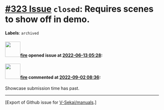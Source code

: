 # [\#323 Issue](https://github.com/V-Sekai/manuals/issues/323) `closed`: Requires scenes to show off in demo.
**Labels**: `archived`


#### <img src="https://avatars.githubusercontent.com/u/32321?u=c2e06a3d2b49a467aa907e54aa259516440267cc&v=4" width="50">[fire](https://github.com/fire) opened issue at [2022-06-13 05:28](https://github.com/V-Sekai/manuals/issues/323):



#### <img src="https://avatars.githubusercontent.com/u/32321?u=c2e06a3d2b49a467aa907e54aa259516440267cc&v=4" width="50">[fire](https://github.com/fire) commented at [2022-09-02 08:36](https://github.com/V-Sekai/manuals/issues/323#issuecomment-1235229242):

Showcase submission time has past.


-------------------------------------------------------------------------------



[Export of Github issue for [V-Sekai/manuals](https://github.com/V-Sekai/manuals).]
